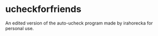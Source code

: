 # ucheckforfriends
An edited version of the auto-ucheck program made by irahorecka for personal use.
